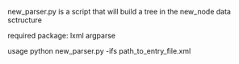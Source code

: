 new_parser.py is a script that will build a tree in the new_node data sctructure

required package:
lxml
argparse

usage
python new_parser.py -ifs path_to_entry_file.xml
